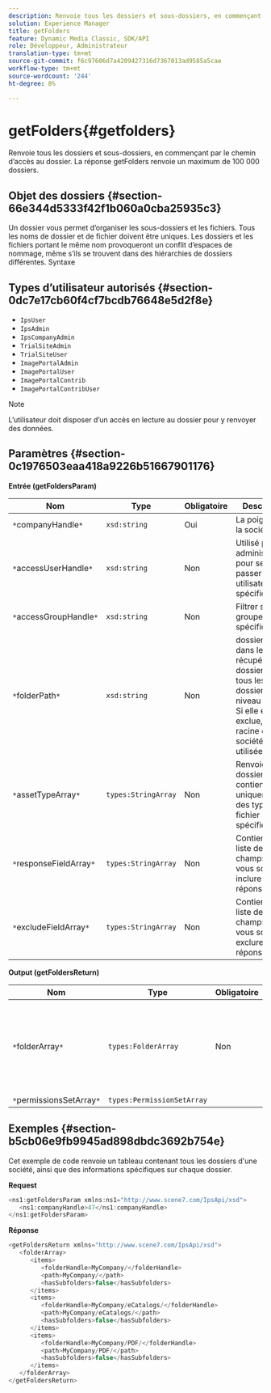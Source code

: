 ```yaml
---
description: Renvoie tous les dossiers et sous-dossiers, en commençant par le chemin d’accès au dossier. La réponse getFolders renvoie un maximum de 100 000 dossiers.
solution: Experience Manager
title: getFolders
feature: Dynamic Media Classic, SDK/API
role: Développeur, Administrateur
translation-type: tm+mt
source-git-commit: f6c97606d7a4209427316d7367013ad9585a5cae
workflow-type: tm+mt
source-wordcount: '244'
ht-degree: 8%

---
```



# getFolders{#getfolders}

Renvoie tous les dossiers et sous-dossiers, en commençant par le chemin d’accès au dossier. La réponse getFolders renvoie un maximum de 100 000 dossiers.

## Objet des dossiers {#section-66e344d5333f42f1b060a0cba25935c3}

Un dossier vous permet d’organiser les sous-dossiers et les fichiers. Tous les noms de dossier et de fichier doivent être uniques. Les dossiers et les fichiers portant le même nom provoqueront un conflit d’espaces de nommage, même s’ils se trouvent dans des hiérarchies de dossiers différentes.
Syntaxe

## Types d’utilisateur autorisés {#section-0dc7e17cb60f4cf7bcdb76648e5d2f8e}

* `IpsUser`
* `IpsAdmin`
* `IpsCompanyAdmin`
* `TrialSiteAdmin`
* `TrialSiteUser`
* `ImagePortalAdmin`
* `ImagePortalUser`
* `ImagePortalContrib`
* `ImagePortalContribUser`

>[!NOTE]
>
>L’utilisateur doit disposer d’un accès en lecture au dossier pour y renvoyer des données.

## Paramètres {#section-0c1976503eaa418a9226b51667901176}

**Entrée (getFoldersParam)**

| Nom | Type | Obligatoire | Description |
|---|---|---|---|
| `*`companyHandle`*` | `xsd:string` | Oui | La poignée de la société. |
| `*`accessUserHandle`*` | `xsd:string` | Non | Utilisé par les administrateurs pour se faire passer pour un utilisateur spécifique. |
| `*`accessGroupHandle`*` | `xsd:string` | Non | Filtrer selon un groupe spécifique. |
| `*`folderPath`*` | `xsd:string` | Non | dossier racine dans lequel récupérer les dossiers et tous les sous-dossiers au niveau feuille. Si elle est exclue, la racine de la société est utilisée. |
| `*`assetTypeArray`*` | `types:StringArray` | Non | Renvoie les dossiers qui contiennent uniquement des types de fichier spécifiés. |
| `*`responseFieldArray`*` | `types:StringArray` | Non | Contient une liste de champs que vous souhaitez inclure dans la réponse. |
| `*`excludeFieldArray`*` | `types:StringArray` | Non | Contient une liste de champs que vous souhaitez exclure de la réponse. |

**Output (getFoldersReturn)**

| Nom | Type | Obligatoire | Description |
|---|---|---|---|
| `*`folderArray`*` | `types:FolderArray` | Non | Tableau de dossiers correspondant aux critères de filtrage. La réponse est limitée à 100 000 dossiers au maximum. |
| `*`permissionsSetArray`*` | `types:PermissionSetArray` |  |  |

## Exemples {#section-b5cb06e9fb9945ad898dbdc3692b754e}

Cet exemple de code renvoie un tableau contenant tous les dossiers d&#39;une société, ainsi que des informations spécifiques sur chaque dossier.

**Request**

```java
<ns1:getFoldersParam xmlns:ns1="http://www.scene7.com/IpsApi/xsd">
   <ns1:companyHandle>47</ns1:companyHandle>
</ns1:getFoldersParam>
```

**Réponse**

```java
<getFoldersReturn xmlns="http://www.scene7.com/IpsApi/xsd">
   <folderArray>
      <items>
         <folderHandle>MyCompany/</folderHandle>
         <path>MyCompany/</path>
         <hasSubfolders>false</hasSubfolders>
      </items>
      <items>
         <folderHandle>MyCompany/eCatalogs/</folderHandle>
         <path>MyCompany/eCatalogs/</path>
         <hasSubfolders>false</hasSubfolders>
      </items>
      <items>
         <folderHandle>MyCompany/PDF/</folderHandle>
         <path>MyCompany/PDF/</path>
         <hasSubfolders>false</hasSubfolders>
      </items>
   </folderArray>
</getFoldersReturn>
```

